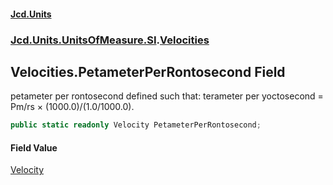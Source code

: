 #### [Jcd.Units](index 'index')
### [Jcd.Units.UnitsOfMeasure.SI](Jcd.Units.UnitsOfMeasure.SI 'Jcd.Units.UnitsOfMeasure.SI').[Velocities](Velocities 'Jcd.Units.UnitsOfMeasure.SI.Velocities')

## Velocities.PetameterPerRontosecond Field

petameter per rontosecond defined such that: terameter per yoctosecond = Pm/rs × (1000.0)/(1.0/1000.0).

```csharp
public static readonly Velocity PetameterPerRontosecond;
```

#### Field Value
[Velocity](Velocity 'Jcd.Units.UnitTypes.Velocity')